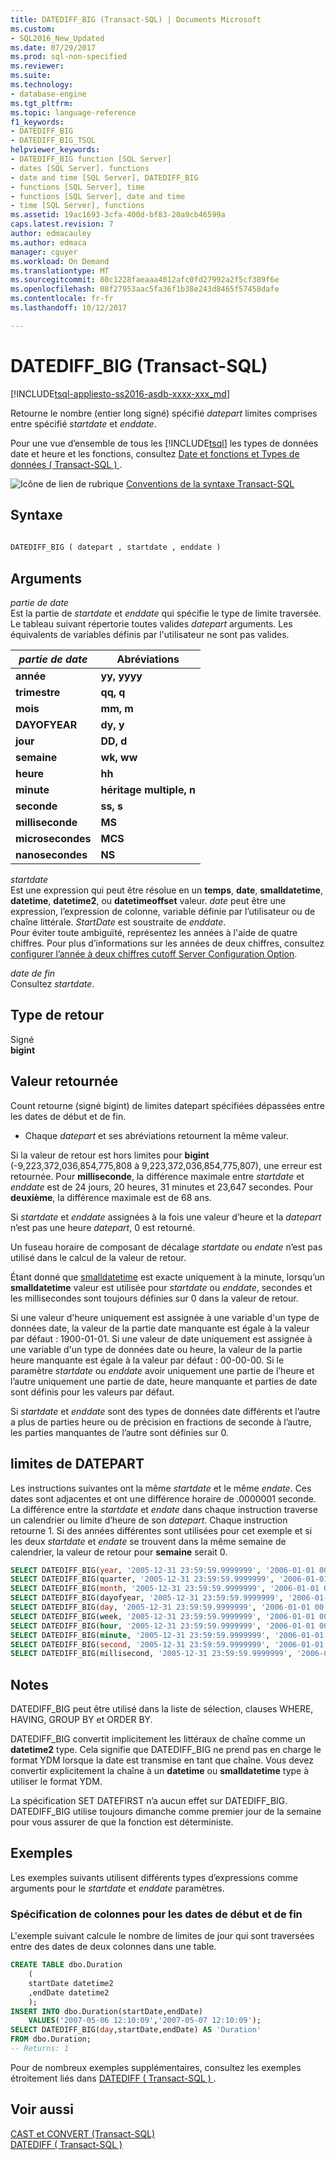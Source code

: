 ```yaml
---
title: DATEDIFF_BIG (Transact-SQL) | Documents Microsoft
ms.custom:
- SQL2016_New_Updated
ms.date: 07/29/2017
ms.prod: sql-non-specified
ms.reviewer: 
ms.suite: 
ms.technology:
- database-engine
ms.tgt_pltfrm: 
ms.topic: language-reference
f1_keywords:
- DATEDIFF_BIG
- DATEDIFF_BIG_TSQL
helpviewer_keywords:
- DATEDIFF_BIG function [SQL Server]
- dates [SQL Server]. functions
- date and time [SQL Server], DATEDIFF_BIG
- functions [SQL Server], time
- functions [SQL Server], date and time
- time [SQL Server], functions
ms.assetid: 19ac1693-3cfa-400d-bf83-20a9cb46599a
caps.latest.revision: 7
author: edmacauley
ms.author: edmaca
manager: cguyer
ms.workload: On Demand
ms.translationtype: MT
ms.sourcegitcommit: 80c1228faeaaa4012afc0fd27992a2f5cf389f6e
ms.openlocfilehash: 08f27953aac5fa36f1b38e243d8465f57458dafe
ms.contentlocale: fr-fr
ms.lasthandoff: 10/12/2017

---
```

# <a name="datediffbig-transact-sql"></a>DATEDIFF_BIG (Transact-SQL)
[!INCLUDE[tsql-appliesto-ss2016-asdb-xxxx-xxx_md](../../includes/tsql-appliesto-ss2016-asdb-xxxx-xxx-md.md)]

Retourne le nombre (entier long signé) spécifié *datepart* limites comprises entre spécifié *startdate* et *enddate*.
  
Pour une vue d’ensemble de tous les [!INCLUDE[tsql](../../includes/tsql-md.md)] les types de données date et heure et les fonctions, consultez [Date et fonctions et Types de données &#40; Transact-SQL &#41; ](../../t-sql/functions/date-and-time-data-types-and-functions-transact-sql.md).
  
![Icône de lien de rubrique](../../database-engine/configure-windows/media/topic-link.gif "Icône lien de rubrique") [Conventions de la syntaxe Transact-SQL](../../t-sql/language-elements/transact-sql-syntax-conventions-transact-sql.md)
  
## <a name="syntax"></a>Syntaxe  
  
```sql
  
DATEDIFF_BIG ( datepart , startdate , enddate )  
```  
  
## <a name="arguments"></a>Arguments  
*partie de date*  
Est la partie de *startdate* et *enddate* qui spécifie le type de limite traversée. Le tableau suivant répertorie toutes valides *datepart* arguments. Les équivalents de variables définis par l'utilisateur ne sont pas valides.
  
|*partie de date*|Abréviations|  
|---|---|
|**année**|**yy, yyyy**|  
|**trimestre**|**qq, q**|  
|**mois**|**mm, m**|  
|**DAYOFYEAR**|**dy, y**|  
|**jour**|**DD, d**|  
|**semaine**|**wk, ww**|  
|**heure**|**hh**|  
|**minute**|**héritage multiple, n**|  
|**seconde**|**ss, s**|  
|**milliseconde**|**MS**|  
|**microsecondes**|**MCS**|  
|**nanosecondes**|**NS**|  
  
*startdate*  
Est une expression qui peut être résolue en un **temps**, **date**, **smalldatetime**, **datetime**, **datetime2**, ou **datetimeoffset** valeur. *date* peut être une expression, l’expression de colonne, variable définie par l’utilisateur ou de chaîne littérale. *StartDate* est soustraite de *enddate*.  
Pour éviter toute ambiguïté, représentez les années à l'aide de quatre chiffres. Pour plus d’informations sur les années de deux chiffres, consultez [configurer l’année à deux chiffres cutoff Server Configuration Option](../../database-engine/configure-windows/configure-the-two-digit-year-cutoff-server-configuration-option.md).
  
*date de fin*  
Consultez *startdate*.
  
## <a name="return-type"></a>Type de retour  
 Signé   
        **bigint**  
  
## <a name="return-value"></a>Valeur retournée  
Count retourne (signé bigint) de limites datepart spécifiées dépassées entre les dates de début et de fin.
-   Chaque *datepart* et ses abréviations retournent la même valeur.  
  
Si la valeur de retour est hors limites pour **bigint** (-9,223,372,036,854,775,808 à 9,223,372,036,854,775,807), une erreur est retournée. Pour **milliseconde**, la différence maximale entre *startdate* et *enddate* est de 24 jours, 20 heures, 31 minutes et 23,647 secondes. Pour **deuxième**, la différence maximale est de 68 ans.
  
Si *startdate* et *enddate* assignées à la fois une valeur d’heure et la *datepart* n’est pas une heure *datepart*, 0 est retourné.
  
Un fuseau horaire de composant de décalage *startdate* ou *endate* n’est pas utilisé dans le calcul de la valeur de retour.
  
Étant donné que [smalldatetime](../../t-sql/data-types/smalldatetime-transact-sql.md) est exacte uniquement à la minute, lorsqu’un **smalldatetime** valeur est utilisée pour *startdate* ou *enddate*, secondes et les millisecondes sont toujours définies sur 0 dans la valeur de retour.
  
Si une valeur d'heure uniquement est assignée à une variable d'un type de données date, la valeur de la partie date manquante est égale à la valeur par défaut : 1900-01-01. Si une valeur de date uniquement est assignée à une variable d'un type de données date ou heure, la valeur de la partie heure manquante est égale à la valeur par défaut : 00-00-00. Si le paramètre *startdate* ou *enddate* avoir uniquement une partie de l’heure et l’autre uniquement une partie de date, heure manquante et parties de date sont définis pour les valeurs par défaut.
  
Si *startdate* et *enddate* sont des types de données date différents et l’autre a plus de parties heure ou de précision en fractions de seconde à l’autre, les parties manquantes de l’autre sont définies sur 0.
  
## <a name="datepart-boundaries"></a>limites de DATEPART
Les instructions suivantes ont la même *startdate* et le même *endate*. Ces dates sont adjacentes et ont une différence horaire de .0000001 seconde. La différence entre la *startdate* et *endate* dans chaque instruction traverse un calendrier ou limite d’heure de son *datepart*. Chaque instruction retourne 1. Si des années différentes sont utilisées pour cet exemple et si les deux *startdate* et *endate* se trouvent dans la même semaine de calendrier, la valeur de retour pour **semaine** serait 0.

```sql
SELECT DATEDIFF_BIG(year, '2005-12-31 23:59:59.9999999', '2006-01-01 00:00:00.0000000');
SELECT DATEDIFF_BIG(quarter, '2005-12-31 23:59:59.9999999', '2006-01-01 00:00:00.0000000');
SELECT DATEDIFF_BIG(month, '2005-12-31 23:59:59.9999999', '2006-01-01 00:00:00.0000000');
SELECT DATEDIFF_BIG(dayofyear, '2005-12-31 23:59:59.9999999', '2006-01-01 00:00:00.0000000');
SELECT DATEDIFF_BIG(day, '2005-12-31 23:59:59.9999999', '2006-01-01 00:00:00.0000000');
SELECT DATEDIFF_BIG(week, '2005-12-31 23:59:59.9999999', '2006-01-01 00:00:00.0000000');
SELECT DATEDIFF_BIG(hour, '2005-12-31 23:59:59.9999999', '2006-01-01 00:00:00.0000000');
SELECT DATEDIFF_BIG(minute, '2005-12-31 23:59:59.9999999', '2006-01-01 00:00:00.0000000');
SELECT DATEDIFF_BIG(second, '2005-12-31 23:59:59.9999999', '2006-01-01 00:00:00.0000000');
SELECT DATEDIFF_BIG(millisecond, '2005-12-31 23:59:59.9999999', '2006-01-01 00:00:00.0000000');
```
  
## <a name="remarks"></a>Notes  
DATEDIFF_BIG peut être utilisé dans la liste de sélection, clauses WHERE, HAVING, GROUP BY et ORDER BY.
  
DATEDIFF_BIG convertit implicitement les littéraux de chaîne comme un **datetime2** type. Cela signifie que DATEDIFF_BIG ne prend pas en charge le format YDM lorsque la date est transmise en tant que chaîne. Vous devez convertir explicitement la chaîne à un **datetime** ou **smalldatetime** type à utiliser le format YDM.
  
La spécification SET DATEFIRST n’a aucun effet sur DATEDIFF_BIG. DATEDIFF_BIG utilise toujours dimanche comme premier jour de la semaine pour vous assurer de que la fonction est déterministe.
  
## <a name="examples"></a>Exemples  
Les exemples suivants utilisent différents types d’expressions comme arguments pour le *startdate* et *enddate* paramètres.
  
### <a name="specifying-columns-for-startdate-and-enddate"></a>Spécification de colonnes pour les dates de début et de fin  
L'exemple suivant calcule le nombre de limites de jour qui sont traversées entre des dates de deux colonnes dans une table.
  
```sql
CREATE TABLE dbo.Duration  
    (  
    startDate datetime2  
    ,endDate datetime2  
    );  
INSERT INTO dbo.Duration(startDate,endDate)  
    VALUES('2007-05-06 12:10:09','2007-05-07 12:10:09');  
SELECT DATEDIFF_BIG(day,startDate,endDate) AS 'Duration'  
FROM dbo.Duration;  
-- Returns: 1  
```  
  
Pour de nombreux exemples supplémentaires, consultez les exemples étroitement liés dans [DATEDIFF &#40; Transact-SQL &#41; ](../../t-sql/functions/datediff-transact-sql.md).
  
## <a name="see-also"></a>Voir aussi
[CAST et CONVERT &#40;Transact-SQL&#41;](../../t-sql/functions/cast-and-convert-transact-sql.md)  
[DATEDIFF &#40; Transact-SQL &#41;](../../t-sql/functions/datediff-transact-sql.md)
  
  

